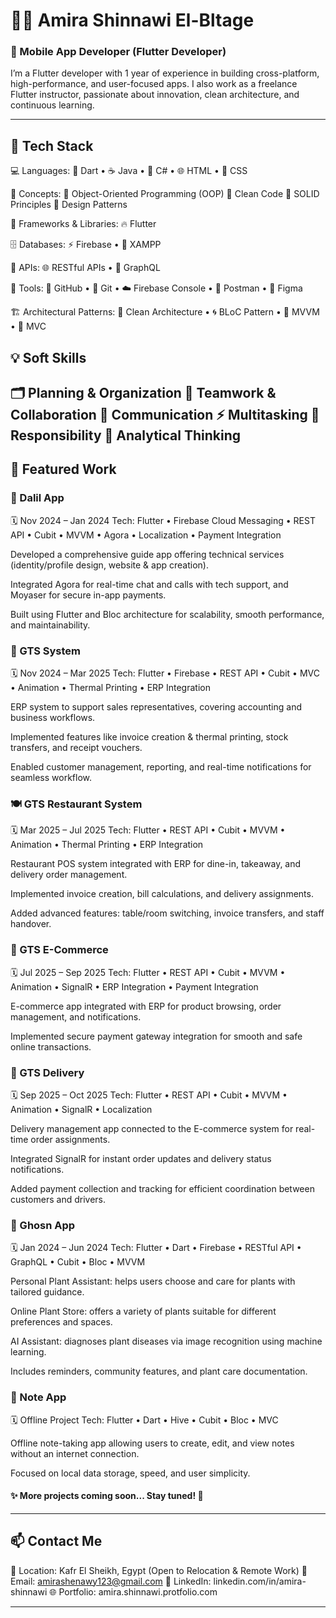 # 👧🏻 Amira Shinnawi El-Bltage  
### 💙 Mobile App Developer (Flutter Developer)

I’m a Flutter developer with 1 year of experience in building cross-platform, high-performance, and user-focused apps.
I also work as a freelance Flutter instructor, passionate about innovation, clean architecture, and continuous learning.  

---

## 🚀 Tech Stack

💻 Languages:
🌟 Dart • ☕ Java • 💠 C# • 🌐 HTML • 🎨 CSS

🧠 Concepts:
🔹 Object-Oriented Programming (OOP)
🔹 Clean Code
🔹 SOLID Principles
🔹 Design Patterns

📱 Frameworks & Libraries:
🔥 Flutter

🗄️ Databases:
⚡ Firebase • 🧩 XAMPP

🔗 APIs:
🌐 RESTful APIs • 🔄 GraphQL

🧰 Tools:
🐙 GitHub • 🔧 Git • ☁️ Firebase Console • 🧪 Postman • 🎨 Figma

🏗️ Architectural Patterns:
🧱 Clean Architecture • 🌀 BLoC Pattern • 🧭 MVVM • 🧩 MVC

## 💡 Soft Skills

🗂️ Planning & Organization
🤝 Teamwork & Collaboration
💬 Communication
⚡ Multitasking
🎯 Responsibility
🧠 Analytical Thinking
---

## 🌟 Featured Work
### 💼 Dalil App

🗓️ Nov 2024 – Jan 2024
Tech: Flutter • Firebase Cloud Messaging • REST API • Cubit • MVVM • Agora • Localization • Payment Integration

Developed a comprehensive guide app offering technical services (identity/profile design, website & app creation).

Integrated Agora for real-time chat and calls with tech support, and Moyaser for secure in-app payments.

Built using Flutter and Bloc architecture for scalability, smooth performance, and maintainability.

### 💼 GTS System

🗓️ Nov 2024 – Mar 2025
Tech: Flutter • Firebase • REST API • Cubit • MVC • Animation • Thermal Printing • ERP Integration

ERP system to support sales representatives, covering accounting and business workflows.

Implemented features like invoice creation & thermal printing, stock transfers, and receipt vouchers.

Enabled customer management, reporting, and real-time notifications for seamless workflow.

### 🍽️ GTS Restaurant System

🗓️ Mar 2025 – Jul 2025
Tech: Flutter • REST API • Cubit • MVVM • Animation • Thermal Printing • ERP Integration

Restaurant POS system integrated with ERP for dine-in, takeaway, and delivery order management.

Implemented invoice creation, bill calculations, and delivery assignments.

Added advanced features: table/room switching, invoice transfers, and staff handover.

### 🛒 GTS E-Commerce

🗓️ Jul 2025 – Sep 2025
Tech: Flutter • REST API • Cubit • MVVM • Animation • SignalR • ERP Integration • Payment Integration

E-commerce app integrated with ERP for product browsing, order management, and notifications.

Implemented secure payment gateway integration for smooth and safe online transactions.

### 🚚 GTS Delivery

🗓️ Sep 2025 – Oct 2025
Tech: Flutter • REST API • Cubit • MVVM • Animation • SignalR • Localization

Delivery management app connected to the E-commerce system for real-time order assignments.

Integrated SignalR for instant order updates and delivery status notifications.

Added payment collection and tracking for efficient coordination between customers and drivers.

### 🌿 Ghosn App

🗓️ Jan 2024 – Jun 2024
Tech: Flutter • Dart • Firebase • RESTful API • GraphQL • Cubit • Bloc • MVVM

Personal Plant Assistant: helps users choose and care for plants with tailored guidance.

Online Plant Store: offers a variety of plants suitable for different preferences and spaces.

AI Assistant: diagnoses plant diseases via image recognition using machine learning.

Includes reminders, community features, and plant care documentation.

### 📝 Note App

🗓️ Offline Project
Tech: Flutter • Dart • Hive • Cubit • Bloc • MVC

Offline note-taking app allowing users to create, edit, and view notes without an internet connection.

Focused on local data storage, speed, and user simplicity.

#### ✨ More projects coming soon... Stay tuned! 🚀
---

## 📫 Contact Me

📍 Location: Kafr El Sheikh, Egypt (Open to Relocation & Remote Work)
📧 Email: amirashenawy123@gmail.com
💼 LinkedIn: linkedin.com/in/amira-shinnawi
🌐 Portfolio: amira.shinnawi.protfolio.com

---
